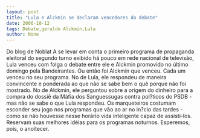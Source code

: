 ```yaml
---
layout: post
title: "Lula e Alckmin se declaram vencedores do debate"
date: 2006-10-12
tags: Debate,geraldo Alckmin,Lula
author: None
---
```

Do blog de Noblat
A se levar em conta o primeiro programa de propaganda eleitoral do segundo turno exibido há pouco em rede nacional de televisão, Lula venceu com folga o debate entre ele e Alckmin promovido no último domingo pela Bandeirantes. Ou então foi Alckmin que venceu. Cada um venceu no seu programa.&nbsp;No de Lula, ele respondeu de maneira convincente e ponderada ao que não se sabe bem o quê porque não foi mostrado. No de Alckmin, ele perguntou sobre a origem do dinheiro para a compra do dossiê da Máfia dos Sanguessugas contra pol?ticos do PSDB - mas não se sabe o que Lula respondeu.&nbsp;Os marqueteiros costumam esconder seu jogo nos programas que vão ao ar no in?cio das tardes - como se não houvesse nesse horário vida inteligente capaz de assisti-los. Reservam suas melhores idéias para os programas noturnos. Esperemos, pois, o anoitecer. 